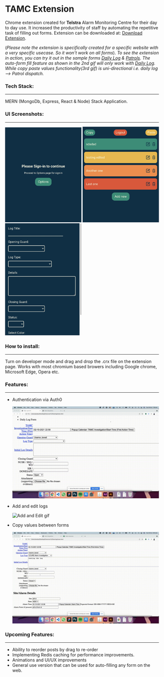 # TAMC Extension

Chrome extension created for **Telstra** Alarm Monitoring Centre for their day to day use. It increased the productivity of staff by automating the repetitive task of filling out forms. Extension can be downloaded at: [Download Extension](https://drive.google.com/file/d/1CAJjLTR7ySMBXcVrcja9nlRzhwXA2U4Y/view?usp=sharing). <br>

(_Please note the extension is specifically created for a specific website with a very specific usecase. So it won't work on all forms_). _To see the extension in action, you can try it out in the sample forms [Daily Log](https://daily-log.netlify.app/) & [Patrols](https://patrol-dispatch.netlify.app/). The auto-form fill feature as shown in the 2nd gif will only work with [Daily Log](https://daily-log.netlify.app/). While copy paste values functionality(3rd gif) is uni-directional i.e. daily log --> Patrol dispatch._

### Tech Stack:

---

MERN (MongoDb, Express, React & Node) Stack Application.

### UI Screenshots:

---

<img src="readme-assets/Signin-prompt.jpg" width="250">
<img src="readme-assets/Homescreen.jpg" width="250">
<img src="readme-assets/addedit.jpg" width="250">

### How to install:

---

Turn on developer mode and drag and drop the .crx file on the extension page. Works with most chromium based browers including Google chrome, Microsoft Edge, Opera etc.

### Features:

---

- Authentication via Auth0

  ![Authentication gif](readme-assets/Authentication.gif)

- Add and edit logs

  ![Add and Edit gif](readme-assets/Add-and-Edit.gif)

- Copy values between forms

  ![Copy Paste gif](readme-assets/CopyPaste.gif)

### Upcoming Features:

---

- Ability to reorder posts by drag to re-order
- Implementing Redis caching for performance improvements.
- Animations and UI/UX improvements
- General use version that can be used for auto-filling any form on the web.
